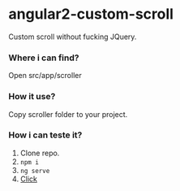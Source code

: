 # angular2-custom-scroll
Custom scroll without fucking JQuery.

### Where i can find?

Open src/app/scroller

### How it use?

Copy scroller folder to your project.

### How i can teste it?

1. Clone repo.
2. ``npm i``
3. ``ng serve``
4. [Click](http://localhost:4200/)